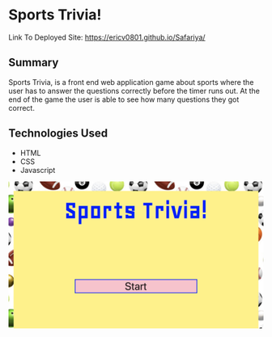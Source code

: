 # Sports Trivia!

Link To Deployed Site: https://ericv0801.github.io/Safariya/
## Summary

Sports Trivia, is a front end web application game about sports where the user has to answer the questions correctly before the timer runs out. At the end of the game the user is able to see how many questions they got correct.
## Technologies Used

- HTML
- CSS
- Javascript


 
 ![GitHub Logo](./assets/images/SPORTSTRIVIA.png)
 


